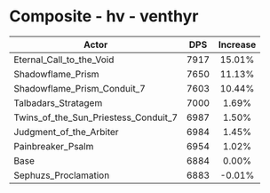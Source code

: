 # Composite - hv - venthyr
| Actor | DPS | Increase |
|---|:---:|:---:|
|Eternal_Call_to_the_Void|7917|15.01%|
|Shadowflame_Prism|7650|11.13%|
|Shadowflame_Prism_Conduit_7|7603|10.44%|
|Talbadars_Stratagem|7000|1.69%|
|Twins_of_the_Sun_Priestess_Conduit_7|6987|1.50%|
|Judgment_of_the_Arbiter|6984|1.45%|
|Painbreaker_Psalm|6954|1.02%|
|Base|6884|0.00%|
|Sephuzs_Proclamation|6883|-0.01%|
